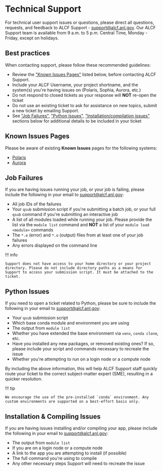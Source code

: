 # Technical Support

For technical user support issues or questions, please direct all questions, requests, and feedback to ALCF Support - [support@alcf.anl.gov](mailto:support@alcf.anl.gov). Our ALCF Support team is available from 9 a.m. to 5 p.m. Central Time, Monday - Friday, except on holidays.

## Best practices
When contacting support, please follow these recommended guidelines:

* Review the ["Known Issues Pages"](./technical-support.md#known-issues-pages) listed below, before contacting ALCF Support.
* Include your ALCF Username, your project shortname, and the system(s) you're having issues on (Polaris, Sophia, Aurora, etc.)
* Do not respond to closed tickets as your response will **NOT** re-open the ticket
* Do not use an existing ticket to ask for assistance on new topics, submit a new ticket by emailing Support.
* See ["Job Failures"](./technical-support.md#job-failures), ["Python Issues"](./technical-support.md#python-issues), ["Installation/compilation issues"](./technical-support.md#installation-compiling-issues) sections below for additional details to be included in your ticket

## Known Issues Pages

Please be aware of existing **Known Issues** pages for the following systems:

* [Polaris](../polaris/known-issues.md)
* [Aurora](../aurora/known-issues.md)

## Job Failures

If you are having issues running your job, or your job is failing, please include the following in your email to [support@alcf.anl.gov](mailto:support@alcf.anl.gov):

* All job IDs of the failures
* Your `qsub` submission script if you're submitting a batch job, or your full `qsub` command if you're submitting an interactive job
* A list of all modules loaded while running your job. Please provide the list via the `module list` command and **NOT** a list of your `module load <module>` commands
* The `*.e` (error) and `*.o` (output) files from at least one of your job failures
* Any errors displayed on the command line

!!! info

    Support does not have access to your home directory or your project directory. Please do not include directory paths as a means for Support to access your submission script. It must be attached to the ticket.

## Python Issues

If you need to open a ticket related to Python, please be sure to include the following in your email to [support@alcf.anl.gov](mailto:support@alcf.anl.gov):

* Your `qsub` submission script
* Which base conda module and environment you are using
* The output from `module list`
* Whether you have extended the base environment via `venv`, `conda clone`, etc.
* Have you installed any new packages, or removed existing ones? If so, please include your script and commands necessary to recreate the issue
* Whether you're attempting to run on a login node or a compute node

By including the above information, this will help ALCF Support staff quickly route your ticket to the correct subject-matter expert (SME), resulting in a quicker resolution.

!!! tip 

    We encourage the use of the pre-installed `conda` environment. Any custom environments are supported on a best-effort basis only.

## Installation & Compiling Issues

If you are having issues installing and/or compiling your app, please include the following in your email to [support@alcf.anl.gov](mailto:support@alcf.anl.gov):

- The output from `module list`
- If you are on a login node or a compute node
- A link to the app you are attempting to install (if possible)
- The full command you're using to compile
- Any other necessary steps Support will need to recreate the issue
